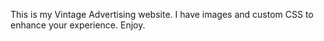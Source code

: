 This is my Vintage Advertising website. I have images and custom CSS to enhance your experience. Enjoy.